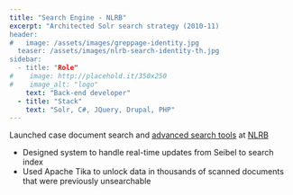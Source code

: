 ```yaml
---
title: "Search Engine - NLRB"
excerpt: "Architected Solr search strategy (2010-11)
header:
#   image: /assets/images/greppage-identity.jpg
  teaser: /assets/images/nlrb-search-identity-th.jpg
sidebar:
  - title: "Role"
#    image: http://placehold.it/350x250
#    image_alt: "logo"
    text: "Back-end developer"
  - title: "Stack"
    text: "Solr, C#, JQuery, Drupal, PHP"
---
```


Launched case document search and [advanced search tools](https://www.nlrb.gov/search) at [NLRB](https://www.nlrb.gov)

- Designed system to handle real-time updates from Seibel to search index
- Used Apache Tika to unlock data in thousands of scanned documents that were previously unsearchable
